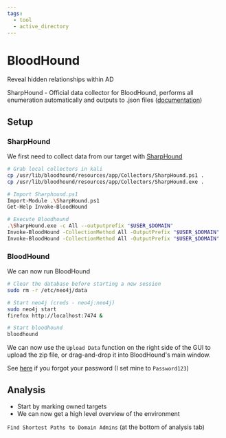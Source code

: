 ```yaml
---
tags:
  - tool
  - active_directory
---
```

# BloodHound

Reveal hidden relationships within AD

SharpHound - Official data collector for BloodHound, performs all enumeration automatically and outputs to .json files ([documentation](https://bloodhound.readthedocs.io/en/latest/data-collection/sharphound.html))

## Setup

### SharpHound

We first need to collect data from our target with [SharpHound](https://github.com/BloodHoundAD/SharpHound)

```bash
# Grab local collectors in kali
cp /usr/lib/bloodhound/resources/app/Collectors/SharpHound.ps1 .
cp /usr/lib/bloodhound/resources/app/Collectors/SharpHound.exe .
```

```bash
# Import Sharphound.ps1
Import-Module .\SharpHound.ps1
Get-Help Invoke-BloodHound

# Execute Bloodhound
.\SharpHound.exe -c All --outputprefix "$USER_$DOMAIN"
Invoke-BloodHound -CollectionMethod All -OutputPrefix "$USER_$DOMAIN"
Invoke-BloodHound -CollectionMethod All -OutputPrefix "$USER_$DOMAIN"
```

### BloodHound

We can now run BloodHound

```bash
# Clear the database before starting a new session
sudo rm -r /etc/neo4j/data

# Start neo4j (creds - neo4j:neo4j)
sudo neo4j start
firefox http://localhost:7474 &
```

```bash
# Start bloodhound
bloodhound
```

We can now use the `Upload Data` function on the right side of the GUI to upload the zip file, or drag-and-drop it into BloodHound's main window.

See [here](https://support.websoft9.com/en/docs/neo4j) if you forgot your password (I set mine to `Password123`)

## Analysis

- Start by marking owned targets
- We can now get a high level overview of the environment

`Find Shortest Paths to Domain Admins` (at the bottom of analysis tab)

